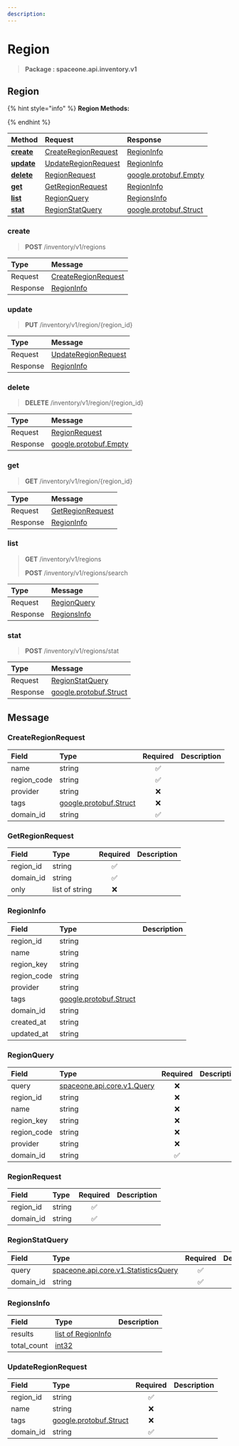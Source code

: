 ```yaml
---
description:  
---
```

# Region

>  **Package : spaceone.api.inventory.v1**

## Region

{% hint style="info" %}
**Region Methods:**

{%  endhint %}


| Method | Request | Response |
| :----- | :-------- | :-------- |
| [**create**](region.md#create)|   [CreateRegionRequest](region.md#createregionrequest) |   [RegionInfo](region.md#regioninfo) |
| [**update**](region.md#update)|   [UpdateRegionRequest](region.md#updateregionrequest) |   [RegionInfo](region.md#regioninfo) |
| [**delete**](region.md#delete)|   [RegionRequest](region.md#regionrequest) |  [google.protobuf.Empty](https://github.com/protocolbuffers/protobuf/blob/master/src/google/protobuf/empty.proto)|
| [**get**](region.md#get)|   [GetRegionRequest](region.md#getregionrequest) |   [RegionInfo](region.md#regioninfo) |
| [**list**](region.md#list)|   [RegionQuery](region.md#regionquery) |   [RegionsInfo](region.md#regionsinfo) |
| [**stat**](region.md#stat)|   [RegionStatQuery](region.md#regionstatquery) |  [google.protobuf.Struct](https://github.com/protocolbuffers/protobuf/blob/master/src/google/protobuf/struct.proto)| 
 

 
### create
> **POST** /inventory/v1/regions
>


| Type | Message |
| :--- | :--- |
| Request | [CreateRegionRequest](region.md#createregionrequest) |
| Response |  [RegionInfo](region.md#regioninfo)  |
 
 

 
### update
> **PUT** /inventory/v1/region/{region_id}
>


| Type | Message |
| :--- | :--- |
| Request | [UpdateRegionRequest](region.md#updateregionrequest) |
| Response |  [RegionInfo](region.md#regioninfo)  |
 
 

 
### delete
> **DELETE** /inventory/v1/region/{region_id}
>


| Type | Message |
| :--- | :--- |
| Request | [RegionRequest](region.md#regionrequest) |
| Response | [google.protobuf.Empty](https://github.com/protocolbuffers/protobuf/blob/master/src/google/protobuf/empty.proto) |
 
 

 
### get
> **GET** /inventory/v1/region/{region_id}
>


| Type | Message |
| :--- | :--- |
| Request | [GetRegionRequest](region.md#getregionrequest) |
| Response |  [RegionInfo](region.md#regioninfo)  |
 
 

 
### list
> **GET** /inventory/v1/regions
>
> **POST** /inventory/v1/regions/search



| Type | Message |
| :--- | :--- |
| Request | [RegionQuery](region.md#regionquery) |
| Response |  [RegionsInfo](region.md#regionsinfo)  |
 
 

 
### stat
> **POST** /inventory/v1/regions/stat
>


| Type | Message |
| :--- | :--- |
| Request | [RegionStatQuery](region.md#regionstatquery) |
| Response | [google.protobuf.Struct](https://github.com/protocolbuffers/protobuf/blob/master/src/google/protobuf/struct.proto) |


## 

## Message

### CreateRegionRequest
| Field | Type | Required | Description |
| :--- | :--- | :---: | :--- |
| name |string|✅| |
| region_code |string|✅| |
| provider |string|❌| |
| tags |[google.protobuf.Struct](https://github.com/protocolbuffers/protobuf/blob/master/src/google/protobuf/struct.proto)|❌| |
| domain_id |string|✅| |

### GetRegionRequest
| Field | Type | Required | Description |
| :--- | :--- | :---: | :--- |
| region_id |string|✅| |
| domain_id |string|✅| |
| only |list of string|❌| |

### RegionInfo
| Field | Type |  Description |
| :--- | :--- | :--- |
| region_id |string | |
| name |string | |
| region_key |string | |
| region_code |string | |
| provider |string | |
| tags |[google.protobuf.Struct](https://github.com/protocolbuffers/protobuf/blob/master/src/google/protobuf/struct.proto) | |
| domain_id |string | |
| created_at |string | |
| updated_at |string | |

### RegionQuery
| Field | Type | Required | Description |
| :--- | :--- | :---: | :--- |
| query |[spaceone.api.core.v1.Query](https://spaceone-dev.gitbook.io/api-reference/common-v1/search-query)|❌| |
| region_id |string|❌| |
| name |string|❌| |
| region_key |string|❌| |
| region_code |string|❌| |
| provider |string|❌| |
| domain_id |string|✅| |

### RegionRequest
| Field | Type | Required | Description |
| :--- | :--- | :---: | :--- |
| region_id |string|✅| |
| domain_id |string|✅| |

### RegionStatQuery
| Field | Type | Required | Description |
| :--- | :--- | :---: | :--- |
| query |[spaceone.api.core.v1.StatisticsQuery](https://spaceone-dev.gitbook.io/api-reference/common-v1/statistics-query)|✅| |
| domain_id |string|✅| |

### RegionsInfo
| Field | Type |  Description |
| :--- | :--- | :--- |
| results |[list of RegionInfo](region.md#regioninfo) | |
| total_count |[int32](https://github.com/protocolbuffers/protobuf/blob/master/src/google/protobuf/type.proto) | |

### UpdateRegionRequest
| Field | Type | Required | Description |
| :--- | :--- | :---: | :--- |
| region_id |string|✅| |
| name |string|❌| |
| tags |[google.protobuf.Struct](https://github.com/protocolbuffers/protobuf/blob/master/src/google/protobuf/struct.proto)|❌| |
| domain_id |string|✅| |
